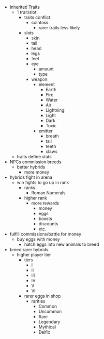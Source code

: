 - inherited Traits
    - 1 trait/slot
        - traits conflict
            - cointoss
                - rarer traits less likely
        - slots
            - skin
            - tail
            - head
            - legs
            - feet
            - eye
                - amount
                - type
            - weapon
                - element
                    - Earth
                    - Fire
                    - Water
                    - Air
                    - Lightning
                    - Light
                    - Dark
                    - Toxic
                - emitter
                    - breath
                    - tail
                    - teeth
                    - claws
    - traits define stats
- NPCs commission breeds
    - better hybrids
        - more money
- hybrids fight in arena
    - win fights to go up in rank
        - ranks
            - Roman Numerals
        - higher rank
            - more rewards
                - money
                - eggs
                - boosts
                - discounts
                - etc.
- fulfill commissions/battle for money
    - buy eggs with money
        - hatch eggs into new animals to breed
- breed rarer hybrids
    - higher player tier
        - tiers
            - I
            - II
            - III
            - IV
            - V
            - VI
        - rarer eggs in shop
            - rarities
                - Common
                - Uncommon
                - Rare
                - Legendary
                - Mythical
                - Deific